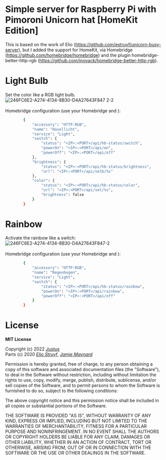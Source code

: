 # Simple server for Raspberry Pi with Pimoroni Unicorn hat [HomeKit Edition]
This is based on the work of Elio (https://github.com/estruyf/unicorn-busy-server), but I added the support for HomeKit, via Homebridge (https://github.com/homebridge/homebridge) and the plugin homebridge-better-http-rgb (https://github.com/jnovack/homebridge-better-http-rgb).

# Light Bulb
Set the color like a RGB light bulb.<br>
![246FC6E2-A274-4134-8B30-D4A27643F847 2-2](https://user-images.githubusercontent.com/8201551/202852421-0e28d034-1939-4647-b683-f5b60b72a316.gif)<br><br>
Homebridge configuration (use your Homebridge <IP> and <PORT>):
```bash
        {
            "accessory": "HTTP-RGB",
            "name": "Hasellicht",
            "service": "Light",
            "switch": {
                "status": "<IP>:<PORT>/api/hb-status/switch",
                "powerOn": "<IP>:<PORT>/api/on",
                "powerOff": "<IP>:<PORT>/api/off"
            },
            "brightness": {
                "status": "<IP>:<PORT>/api/hb-status/brightness",
                "url": "<IP>:<PORT>/api/setb/%s"
            },
            "color": {
                "status": "<IP>:<PORT>/api/hb-status/color",
                "url": "<IP>:<PORT>/api/set/%s",
                "brightness": false
            }
        }
```

# Rainbow
Activate the rainbow like a switch:<br>
![246FC6E2-A274-4134-8B30-D4A27643F847-2](https://user-images.githubusercontent.com/8201551/202852430-8e7fd7a4-6260-44ab-b14f-5487c16bcfd9.gif)<br><br>
Homebridge configuration (use your Homebridge <IP> and <PORT>):
```bash
        {
            "accessory": "HTTP-RGB",
            "name": "Regenbogen",
            "service": "Light",
            "switch": {
                "status": "<IP>:<PORT>/api/hb-status/rainbow",
                "powerOn": "<IP>:<PORT>/api/rainbow",
                "powerOff": "<IP>:<PORT>/api/off"
            }
        }
```

# License

**MIT License**

Copyright (c) 2022 [*Justus*](https://github.com/justspacedog/)<br>
Parts (c) 2020 [*Elio Struyf*](https://github.com/estruyf), [*Jamie Maynard*](https://github.com/j-maynard)

Permission is hereby granted, free of charge, to any person obtaining a copy of this software and associated documentation files (the "Software"), to deal in the Software without restriction, including without limitation the rights to use, copy, modify, merge, publish, distribute, sublicense, and/or sell copies of the Software, and to permit persons to whom the Software is furnished to do so, subject to the following conditions:

The above copyright notice and this permission notice shall be included in all copies or substantial portions of the Software.

THE SOFTWARE IS PROVIDED "AS IS", WITHOUT WARRANTY OF ANY KIND, EXPRESS OR IMPLIED, INCLUDING BUT NOT LIMITED TO THE WARRANTIES OF MERCHANTABILITY, FITNESS FOR A PARTICULAR PURPOSE AND NONINFRINGEMENT. IN NO EVENT SHALL THE AUTHORS OR COPYRIGHT HOLDERS BE LIABLE FOR ANY CLAIM, DAMAGES OR OTHER LIABILITY, WHETHER IN AN ACTION OF CONTRACT, TORT OR OTHERWISE, ARISING FROM, OUT OF OR IN CONNECTION WITH THE SOFTWARE OR THE USE OR OTHER DEALINGS IN THE SOFTWARE.
